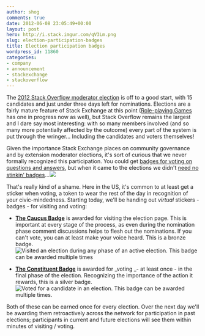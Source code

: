 ```yaml
---
author: shog
comments: true
date: 2012-06-08 23:05:49+00:00
layout: post
hero: http://i.stack.imgur.com/qV3Lm.png
slug: election-participation-badges
title: Election participation badges
wordpress_id: 11860
categories:
- company
- announcement
- stackexchange
- stackoverflow
---
```


The [2012 Stack Overflow moderator election](http://stackoverflow.com/election) is off to a good start, with 15 candidates and just under three days left for nominations. Elections are a fairly mature feature of Stack Exchange at this point ([Role-playing Games](http://rpg.stackexchange.com/election) has one in progress now as well), but Stack Overflow remains the largest and I dare say most interesting: with so many members involved (and so many more potentially affected by the outcome) every part of the system is put through the wringer... Including the candidates and voters themselves!

Given the importance Stack Exchange places on community governance and by extension moderator elections, it's sort of curious that we never formally recognized this participation. You could get [badges for voting on questions and answers](http://blog.stackoverflow.com/2010/10/vote-early-vote-often/), but when it came to the elections we didn't [need no stinkin' badges](http://en.wikipedia.org/wiki/Stinking_badges)...[![](http://i.stack.imgur.com/qV3Lm.png)](http://meta.stackoverflow.com/questions/135144/what-should-the-election-voting-badge-be-named)

That's really kind of a shame. Here in the US, it's common to at least get a sticker when voting, a token to wear the rest of the day in recognition of your civic-mindedness. Starting today, we'll be handing out _virtual_ stickers - badges - for visiting and voting:



	
  * **[The Caucus Badge](http://stackoverflow.com/badges/1973/caucus)** is awarded for visiting the election page. This is important at every stage of the process, as even during the nomination phase comment discussions helps to flesh out the nominations. If you can't vote, you can at least make your voice heard. This is a bronze badge.![Visited an election during any phase of an active election. This badge can be awarded multiple times](http://i.stack.imgur.com/mnctW.png)

	
  * **[The Constituent Badge](http://stackoverflow.com/badges/1974/constituent)** is awarded for _voting _- at least once - in the final phase of the election. Recognizing the importance of the action it rewards, this is a silver badge.![Voted for a candidate in an election. This badge can be awarded multiple times.](http://i.stack.imgur.com/IgKOQ.png)




Both of these can be earned once for every election. Over the next day we'll be awarding them retroactively across the network for participation in past elections; participants in current and future elections will see them within minutes of visiting / voting.



